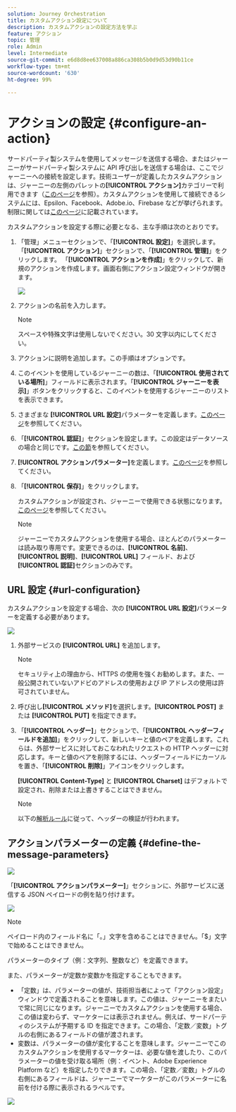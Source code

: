 ```yaml
---
solution: Journey Orchestration
title: カスタムアクション設定について
description: カスタムアクションの設定方法を学ぶ
feature: アクション
topic: 管理
role: Admin
level: Intermediate
source-git-commit: e6d8d8ee637008a886ca308b5b0d9d53d90b11ce
workflow-type: tm+mt
source-wordcount: '630'
ht-degree: 99%

---
```


# アクションの設定 {#configure-an-action}

サードパーティ製システムを使用してメッセージを送信する場合、またはジャーニーがサードパーティ製システムに API 呼び出しを送信する場合は、ここでジャーニーへの接続を設定します。技術ユーザーが定義したカスタムアクションは、ジャーニーの左側のパレットの&#x200B;**[!UICONTROL アクション]**&#x200B;カテゴリーで利用できます（[このページ](../building-journeys/about-journey-activities.md#action-activities)を参照）。カスタムアクションを使用して接続できるシステムには、Epsilon、Facebook、Adobe.io、Firebase などが挙げられます。
制限に関しては[このページ](../building-journeys/limitations.md)に記載されています。

カスタムアクションを設定する際に必要となる、主な手順は次のとおりです。

1. 「管理」メニューセクションで、「**[!UICONTROL 設定]**」を選択します。 「**[!UICONTROL アクション]**」セクションで、「**[!UICONTROL 管理]**」をクリックします。 「**[!UICONTROL アクションを作成]**」をクリックして、新規のアクションを作成します。画面右側にアクション設定ウィンドウが開きます。

   ![](../assets/custom2.png)

1. アクションの名前を入力します。

   >[!NOTE]
   >
   >スペースや特殊文字は使用しないでください。30 文字以内にしてください。

1. アクションに説明を追加します。この手順はオプションです。
1. このイベントを使用しているジャーニーの数は、「**[!UICONTROL 使用されている場所]**」フィールドに表示されます。「**[!UICONTROL ジャーニーを表示]**」ボタンをクリックすると、このイベントを使用するジャーニーのリストを表示できます。
1. さまざまな **[!UICONTROL URL 設定]**&#x200B;パラメーターを定義します。[このページ](../action/about-custom-action-configuration.md#url-configuration)を参照してください。
1. 「**[!UICONTROL 認証]**」セクションを設定します。この設定はデータソースの場合と同じです。[この節](../datasource/external-data-sources.md#section_wjp_nl5_nhb)を参照してください。
1. **[!UICONTROL アクションパラメーター]**&#x200B;を定義します。[このページ](../action/about-custom-action-configuration.md#define-the-message-parameters)を参照してください。
1. 「**[!UICONTROL 保存]**」をクリックします。

   カスタムアクションが設定され、ジャーニーで使用できる状態になります。[このページ](../building-journeys/about-journey-activities.md#action-activities)を参照してください。

   >[!NOTE]
   >
   >ジャーニーでカスタムアクションを使用する場合、ほとんどのパラメーターは読み取り専用です。変更できるのは、**[!UICONTROL 名前]**、**[!UICONTROL 説明]**、**[!UICONTROL URL]** フィールド、および&#x200B;**[!UICONTROL 認証]**&#x200B;セクションのみです。

## URL 設定 {#url-configuration}

カスタムアクションを設定する場合、次の **[!UICONTROL URL 設定]**&#x200B;パラメーターを定義する必要があります。

![](../assets/journeyurlconfiguration.png)

1. 外部サービスの **[!UICONTROL URL]** を追加します。

   >[!NOTE]
   >
   >セキュリティ上の理由から、HTTPS の使用を強くお勧めします。また、一般公開されていないアドビのアドレスの使用および IP アドレスの使用は許可されていません。

1. 呼び出し&#x200B;**[!UICONTROL メソッド]**&#x200B;を選択します。**[!UICONTROL POST]** または **[!UICONTROL PUT]** を指定できます。
1. 「**[!UICONTROL ヘッダー]**」セクションで、「**[!UICONTROL ヘッダーフィールドを追加]**」をクリックして、新しいキーと値のペアを定義します。これらは、外部サービスに対しておこなわれたリクエストの HTTP ヘッダーに対応します。キーと値のペアを削除するには、ヘッダーフィールドにカーソルを置き、「**[!UICONTROL 削除]**」アイコンをクリックします。

   **[!UICONTROL Content-Type]** と **[!UICONTROL Charset]** はデフォルトで設定され、削除または上書きすることはできません。

   >[!NOTE]
   >
   >以下の[解析ルール](https://tools.ietf.org/html/rfc7230#section-3.2.4)に従って、ヘッダーの検証が行われます。

## アクションパラメーターの定義 {#define-the-message-parameters}

![](../assets/messageparameterssection.png)

「**[!UICONTROL アクションパラメーター]**」セクションに、外部サービスに送信する JSON ペイロードの例を貼り付けます。

![](../assets/customactionpayloadmessage.png)

>[!NOTE]
>
>ペイロード内のフィールド名に「。」文字を含めることはできません。「$」文字で始めることはできません。

パラメーターのタイプ（例：文字列、整数など）を定義できます。

また、パラメーターが定数か変数かを指定することもできます。

* 「定数」は、パラメーターの値が、技術担当者によって「アクション設定」ウィンドウで定義されることを意味します。この値は、ジャーニーをまたいで常に同じになります。ジャーニーでカスタムアクションを使用する場合、この値は変わらず、マーケターには表示されません。例えば、サードパーティのシステムが予期する ID を指定できます。この場合、「定数／変数」トグルの右側にあるフィールドの値が渡されます。
* 変数は、パラメーターの値が変化することを意味します。ジャーニーでこのカスタムアクションを使用するマーケターは、必要な値を渡したり、このパラメーターの値を受け取る場所（例：イベント、Adobe Experience Platform など）を指定したりできます。この場合、「定数／変数」トグルの右側にあるフィールドは、ジャーニーでマーケターがこのパラメーターに名前を付ける際に表示されるラベルです。

![](../assets/customactionpayloadmessage2.png)
